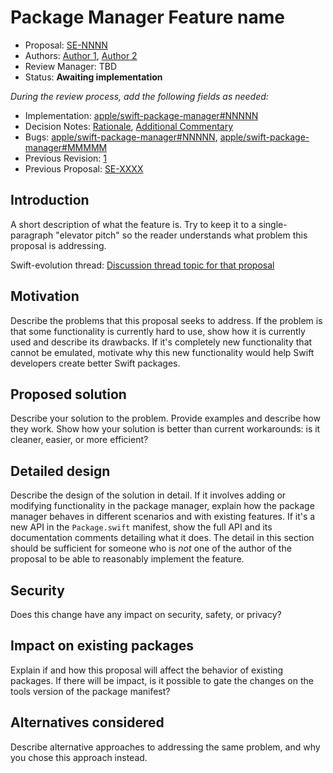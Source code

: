 # Package Manager Feature name

* Proposal: [SE-NNNN](NNNN-filename.md)
* Authors: [Author 1](https://github.com/swiftdev), [Author 2](https://github.com/swiftdev)
* Review Manager: TBD
* Status: **Awaiting implementation**

*During the review process, add the following fields as needed:*

* Implementation: [apple/swift-package-manager#NNNNN](https://github.com/apple/swift-package-manager/pull/NNNNN)
* Decision Notes: [Rationale](https://forums.swift.org/), [Additional Commentary](https://forums.swift.org/)
* Bugs: [apple/swift-package-manager#NNNNN](https://github.com/apple/swift-package-manager/issues/NNNNN), [apple/swift-package-manager#MMMMM](https://github.com/apple/swift-package-manager/issues/MMMMM)
* Previous Revision: [1](https://github.com/apple/swift-evolution/blob/...commit-ID.../proposals/NNNN-filename.md)
* Previous Proposal: [SE-XXXX](XXXX-filename.md)

## Introduction

A short description of what the feature is. Try to keep it to a single-paragraph
"elevator pitch" so the reader understands what problem this proposal is
addressing.

Swift-evolution thread: [Discussion thread topic for that
proposal](https://forums.swift.org/)

## Motivation

Describe the problems that this proposal seeks to address. If the problem is
that some functionality is currently hard to use, show how it is currently used
and describe its drawbacks. If it's completely new functionality that cannot be
emulated, motivate why this new functionality would help Swift developers create
better Swift packages.

## Proposed solution

Describe your solution to the problem. Provide examples and describe how they
work. Show how your solution is better than current workarounds: is it cleaner,
easier, or more efficient?

## Detailed design

Describe the design of the solution in detail. If it involves adding or
modifying functionality in the package manager, explain how the package manager
behaves in different scenarios and with existing features. If it's a new API in
the `Package.swift` manifest, show the full API and its documentation comments
detailing what it does.  The detail in this section should be sufficient for
someone who is *not* one of the author of the proposal to be able to reasonably
implement the feature.

## Security

Does this change have any impact on security, safety, or privacy?

## Impact on existing packages

Explain if and how this proposal will affect the behavior of existing packages.
If there will be impact, is it possible to gate the changes on the tools version
of the package manifest?

## Alternatives considered

Describe alternative approaches to addressing the same problem, and
why you chose this approach instead.
